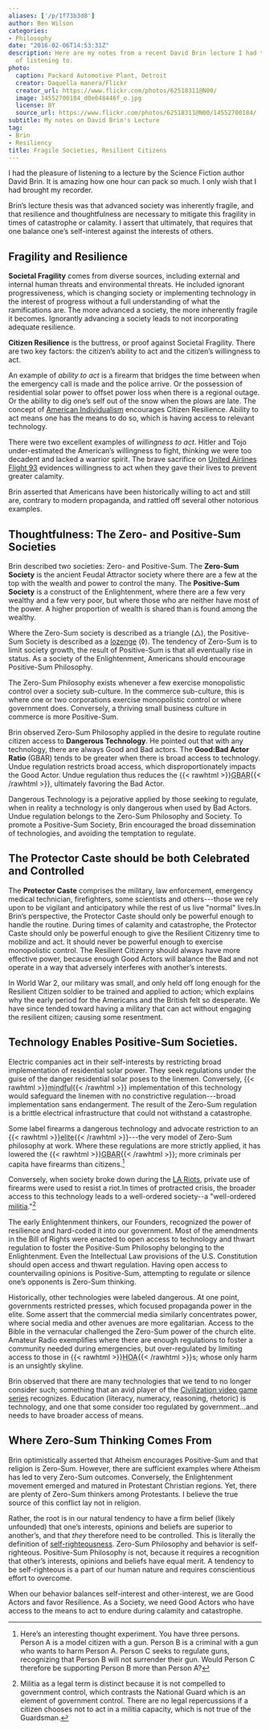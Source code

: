 ```yaml
---
aliases: ['/p/1f73b3d8']
author: Ben Wilson
categories:
- Philosophy
date: "2016-02-06T14:53:31Z"
description: Here are my notes from a recent David Brin lecture I had the pleasure
  of listening to.
photo:
  caption: Packard Automotive Plant, Detroit
  creator: Daquella manera/Flickr
  creator_url: https://www.flickr.com/photos/62518311@N00/
  image: 14552700184_d0e048446f_o.jpg
  license: BY
  source_url: https://www.flickr.com/photos/62518311@N00/14552700184/
subtitle: My notes on David Brin's Lecture
tag:
- Brin
- Resiliency
title: Fragile Societies, Resilient Citizens
---
```


I had the pleasure of listening to a lecture by the Science Fiction author David Brin. It is amazing how one hour can pack so much. I only wish that I had brought my recorder.

<!--more-->

Brin’s lecture thesis was that advanced society was inherently fragile, and that resilience and thoughtfulness are necessary to mitigate this fragility in times of catastrophe or calamity. I assert that ultimately, that requires that one balance one’s self-interest against the interests of others.

## Fragility and Resilience

**Societal Fragility** comes from diverse sources, including external and internal human threats and environmental threats. He included ignorant progressiveness, which is changing society or implementing technology in the interest of progress without a full understanding of what the ramifications are. The more advanced a society, the more inherently fragile it becomes. Ignorantly advancing a society leads to not incorporating adequate resilience.

**Citizen Resilience** is the buttress, or proof against Societal Fragility. There are two key factors: the citizen’s ability to act and the citizen’s willingness to act.

An example of *ability to act* is a firearm that bridges the time between when the emergency call is made and the police arrive. Or the possession of residential solar power to offset power loss when there is a regional outage. Or the ability to dig one’s self out of the snow when the plows are late. The concept of [American Individualism](https://en.wikipedia.org/wiki/Individualism) encourages Citizen Resilience. Ability to act means one has the means to do so, which is having access to relevant technology.

There were two excellent examples of *willingness to act*. Hitler and Tojo under-estimated the American’s willingness to fight, thinking we were too decadent and lacked a warrior spirit. The brave sacrifice on [United Airlines Flight 93](https://en.wikipedia.org/wiki/United_Airlines_Flight_93) evidences willingness to act when they gave their lives to prevent greater calamity.

Brin asserted that Americans have been historically willing to act and still are, contrary to modern propaganda, and rattled off several other notorious examples.

## Thoughtfulness: The Zero- and Positive-Sum Societies

Brin described two societies: Zero- and Positive-Sum. The **Zero-Sum Society** is the ancient Feudal Attractor society where there are a few at the top with the wealth and power to control the many. The **Positive-Sum Society** is a construct of the Enlightenment, where there are a few very wealthy and a few very poor, but where those who are neither have most of the power. A higher proportion of wealth is shared than is found among the wealthy.

Where the Zero-Sum society is described as a triangle (&#9651;), the Positive-Sum Society is described as a [lozenge](https://en.wikipedia.org/wiki/Lozenge) (&loz;). The tendency of Zero-Sum is to limit society growth, the result of Positive-Sum is that all eventually rise in status. As a society of the Enlightenment, Americans should encourage Positive-Sum Philosophy.

The Zero-Sum Philosophy exists whenever a few exercise monopolistic control over a society sub-culture. In the commerce sub-culture, this is where one or two corporations exercise monopolistic control or where government does. Conversely, a thriving small business culture in commerce is more Positive-Sum.

Brin observed Zero-Sum Philosophy applied in the desire to regulate routine citizen access to **Dangerous Technology**. He pointed out that with any technology, there are always Good and Bad actors. The **Good:Bad Actor Ratio** (GBAR) tends to be greater when there is broad access to technology. Undue regulation restricts broad access, which disproportionately impacts the Good Actor. Undue regulation thus reduces the {{< rawhtml >}}<abbr title="Good:Bad Actor Ratio">GBAR</abbr>{{< /rawhtml >}}, ultimately favoring the Bad Actor.

Dangerous Technology is a pejorative applied by those seeking to regulate, when in reality a technology is only dangerous when used by Bad Actors. Undue regulation belongs to the Zero-Sum Philosophy and Society. To promote a Positive-Sum Society, Brin encouraged the broad dissemination of technologies, and avoiding the temptation to regulate.

## The Protector Caste should be both Celebrated and Controlled

The **Protector Caste** comprises the military, law enforcement, emergency medical technician, firefighters, some scientists and others---those we rely upon to be vigilant and anticipatory while the rest of us live "normal" lives.In Brin’s perspective, the Protector Caste should only be powerful enough to handle the routine. During times of calamity and catastrophe, the Protector Caste should only be powerful enough to give the Resilient Citizenry time to mobilize and act. It should never be powerful enough to exercise monopolistic control. The Resilient Citizenry should always have more effective power, because enough Good Actors will balance the Bad and not operate in a way that adversely interferes with another’s interests.

In World War 2, our military was small, and only held off long enough for the Resilient Citizen soldier to be trained and applied to action; which explains why the early period for the Americans and the British felt so desperate. We have since tended toward having a military that can act without engaging the resilient citizen; causing some resentment.

## Technology Enables Positive-Sum Societies.

Electric companies act in their self-interests by restricting broad implementation of residential solar power. They seek regulations under the guise of the danger residential solar poses to the linemen. Conversely, {{< rawhtml >}}<abbr title="non-ignorant">mindful</abbr>{{< /rawhtml >}} implementation of this technology would safeguard the linemen with no constrictive regulation---broad implementation sans endangerment. The result of the Zero-Sum regulation is a brittle electrical infrastructure that could not withstand a catastrophe.

Some label firearms a dangerous technology and advocate restriction to an {{< rawhtml >}}<abbr title="elite at its basest is a chosen few">elite</abbr>{{< /rawhtml >}}---the very model of Zero-Sum philosophy at work. Where these regulations are more strictly applied, it has lowered the {{< rawhtml >}}<abbr title="Good:Bad Actor Ratio">GBAR</abbr>{{< /rawhtml >}}; more criminals per capita have firearms than citizens.[^thought]

Conversely, when society broke down during the [LA Riots](https://en.wikipedia.org/wiki/1992_Los_Angeles_riots#Second_day_.28Thursday.2C_April_30.29), private use of firearms were used to resist a riot.In times of protracted crisis, the broader access to this technology leads to a well-ordered society--a "well-ordered [militia](https://en.wikipedia.org/wiki/Militia)."[^militia]

The early Enlightenment thinkers, our Founders, recognized the power of resilience and hard-coded it into our government. Most of the amendments in the Bill of Rights were enacted to open access to technology and thwart regulation to foster the Positive-Sum Philosophy belonging to the Enlightenment. Even the Intellectual Law provisions of the U.S. Constitution should open access and thwart regulation. Having open access to countervailing opinions is Positive-Sum, attempting to regulate or silence one’s opponents is Zero-Sum thinking.

Historically, other technologies were labeled dangerous. At one point, governments restricted presses, which focused propaganda power in the elite. Some assert that the commercial media similarly concentrates power, where social media and other avenues are more egalitarian. Access to the Bible in the vernacular challenged the Zero-Sum power of the church elite. Amateur Radio exemplifies where there are enough regulations to foster a community needed during emergencies, but over-regulated by limiting access to those in {{< rawhtml >}}<abbr title="Home Owner’s Associations">HOA</abbr>{{< /rawhtml >}}s; whose only harm is an unsightly skyline.

Brin observed that there are many technologies that we tend to no longer consider such; something that an avid player of the [Civilization video game series](https://en.wikipedia.org/wiki/Civilization_%28series%29) recognizes. Education (literacy, numeracy, reasoning, rhetoric) is technology, and one that some consider too regulated by government...and needs to have broader access of means.

## Where Zero-Sum Thinking Comes From

Brin optimistically asserted that Atheism encourages Positive-Sum and that religion is Zero-Sum. However, there are sufficient examples where Atheism has led to very Zero-Sum outcomes. Conversely, the Enlightenment movement emerged and matured in Protestant Christian regions. Yet, there are plenty of Zero-Sum thinkers among Protestants. I believe the true source of this conflict lay not in religion.

Rather, the root is in our natural tendency to have a firm belief (likely unfounded) that one’s interests, opinions and beliefs are superior to another’s, and that _they_ therefore need to be controlled. This is literally the definition of [self-righteousness](http://www.merriam-webster.com/dictionary/self%E2%80%93righteous). Zero-Sum Philosophy and behavior is self-righteous. Positive-Sum Philosophy is not, because it requires a recognition that other’s interests, opinions and beliefs have equal merit. A tendency to be self-righteous is a part of our human nature and requires conscientious effort to overcome.

When our behavior balances self-interest and other-interest, we are Good Actors and favor Resilience. As a Society, we need Good Actors who have access to the means to act to endure during calamity and catastrophe.

[^thought]: Here’s an interesting thought experiment. You have three persons. Person A is a model citizen with a gun. Person B is a criminal with a gun who wants to harm Person A. Person C seeks to regulate guns, recognizing that Person B will not surrender their gun. Would Person C therefore be supporting Person B more than Person A?

[^militia]: Militia as a legal term is distinct because it is not compelled to government control, which contrasts the National Guard which is an element of government control. There are no legal repercussions if a citizen chooses not to act in a militia capacity, which is not true of the Guardsman.